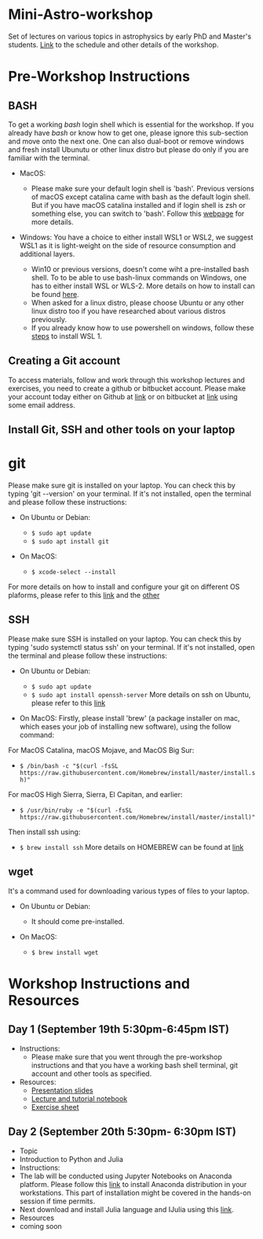 # Mini-Astro-workshop
Set of lectures on various topics in astrophysics by early PhD and Master's students. [Link](https://sites.google.com/view/surendrapadamata/mini-astro-workshop) to the schedule and other details of the workshop.

# Pre-Workshop Instructions
## BASH
To get a working *bash* login shell which is essential for the workshop. If you already have *bash* or know how to get one, please ignore this sub-section and move onto the next one. One can also dual-boot or remove windows and fresh install Ubunutu or other linux distro but please do only if you are familiar with the terminal.

* MacOS:
  * Please make sure your default login shell is 'bash'. Previous versions of macOS except catalina came with bash as the default login shell.
But if you have macOS catalina installed and if login shell is zsh or something else, 
you can switch to 'bash'. Follow this [webpage](https://www.howtogeek.com/444596/how-to-change-the-default-shell-to-bash-in-macos-catalina/) for more details.

* Windows:
You have a choice to either install WSL1 or WSL2, we suggest WSL1 as it is light-weight on the side of resource consumption and additional layers.
  * Win10 or previous versions, doesn't come wiht a pre-installed bash shell. To to be able to use bash-linux commands on Windows, one has to either install WSL or WLS-2. More details on how to install can be found [here](https://www.windowscentral.com/install-windows-subsystem-linux-windows-10#install_linux_subsystem_settings_windows10). 
  * When asked for a linux distro, please choose Ubuntu or any other linux distro too if you have researched about various distros previously.
  * If you already know how to use powershell on windows, follow these [steps](https://www.windowscentral.com/install-windows-subsystem-linux-windows-10#install_linux_subsystem_powershell_windows10) to install WSL 1.

## Creating a Git account
To access materials, follow and work through this workshop lectures and exercises, you need to create a github or bitbucket account. Please make your account today either on Github at [link](https://github.com/) or on bitbucket at [link](https://bitbucket.org/product/) using some email address.

## Install Git, SSH and other tools on your laptop
# git
Please make sure git is installed on your laptop. You can check this by typing 'git --version' on your terminal. If it's not installed, open the terminal and please follow these instructions:

* On Ubuntu or Debian: 
  * `$ sudo apt update`
  * `$ sudo apt install git`

* On MacOS:
  * `$ xcode-select --install`

For more details on how to install and configure your git on different OS plaforms, please refer to this [link](https://www.digitalocean.com/community/tutorials/how-to-contribute-to-open-source-getting-started-with-git) and the [other](https://www.atlassian.com/git/tutorials/install-git)

## SSH
Please make sure SSH is installed on your laptop. You can check this by typing 'sudo systemctl status ssh' on your terminal. If it's not installed, open the terminal and please follow these instructions:

* On Ubuntu or Debian:
  * `$ sudo apt update`
  * `$ sudo apt install openssh-server`
More details on ssh on Ubuntu, please refer to this [link](https://linuxize.com/post/how-to-enable-ssh-on-ubuntu-18-04/)

* On MacOS:
Firstly, please install 'brew' (a package installer on mac, which eases your job of installing new software), using the follow command:

For MacOS Catalina, macOS Mojave, and MacOS Big Sur:
  * `$ /bin/bash -c "$(curl -fsSL https://raw.githubusercontent.com/Homebrew/install/master/install.sh)"`

For macOS High Sierra, Sierra, El Capitan, and earlier:
  * `$ /usr/bin/ruby -e "$(curl -fsSL https://raw.githubusercontent.com/Homebrew/install/master/install)"`

Then install ssh using:
  * `$ brew install ssh`
More details on HOMEBREW can be found at [link](https://brew.sh/)

## wget
It's a command used for downloading various types of files to your laptop.

* On Ubuntu or Debian:
  * It should come pre-installed.

* On MacOS: 
  * `$ brew install wget`

# Workshop Instructions and Resources

## Day 1 (September 19th 5:30pm-6:45pm IST)
* Instructions: 
  * Please make sure that you went through the pre-workshop instructions and that you have a working bash shell terminal, git account and other tools as specified.
* Resources:
  * [Presentation slides](https://github.com/ssp5361/Mini-Astro-workshop/blob/master/presentations/Introduction%20to%20CLI%2C%20BASH%20and%20Git.pdf)
  * [Lecture and tutorial notebook](https://github.com/ssp5361/Mini-Astro-workshop/blob/master/lectures%26tutorials/CLI%2C%20BASH%20and%20Git.pdf)
  * [Exercise sheet](https://github.com/ssp5361/Mini-Astro-workshop/blob/master/exercises/CBG%20Exercises.pdf)
## Day 2 (September 20th 5:30pm- 6:30pm IST)
* Topic
 * Introduction to Python and Julia
* Instructions:
 * The lab will be conducted using Jupyter Notebooks on Anaconda platform. Please follow this [link](https://docs.anaconda.com/anaconda/install/) to install Anaconda distribution in your workstations. This part of installation might be covered in the hands-on session if time permits. 
 * Next download and install Julia language and IJulia using this [link](https://juliahub.com/ui/Packages/IJulia/nfu7T/1.21.2).
* Resources
 * coming soon
  
